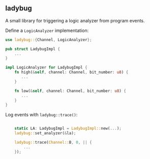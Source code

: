## ladybug

A small library for triggering a logic analyzer from program events.

Define a `LogicAnalyzer` implementation:

```rust
use ladybug::{Channel, LogicAnalyzer};

pub struct LadybugImpl {
    ...
}

impl LogicAnalyzer for LadybugImpl {
    fn high(&self, channel: Channel, bit_number: u8) {
       ...
    }

    fn low(&self, channel: Channel, bit_number: u8) {
       ...
    }
}
```

Log events with `ladybug::trace()`:

```rust

    static LA: LadybugImpl = LadybugImpl::new(...);
    ladybug::set_analyzer(&la);

    ladybug::trace(Channel::B, 0, || {
        ...
    });

```
